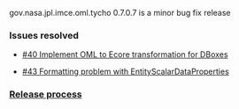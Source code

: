 gov.nasa.jpl.imce.oml.tycho 0.7.0.7 is a minor bug fix release

### Issues resolved

- [#40 Implement OML to Ecore transformation for DBoxes](https://github.com/JPL-IMCE/gov.nasa.jpl.imce.oml.tycho/issues/40)

- [#43 Formatting problem with EntityScalarDataProperties](https://github.com/JPL-IMCE/gov.nasa.jpl.imce.oml.tycho/issues/43)

### [Release process](releaseProcess.markdown)
